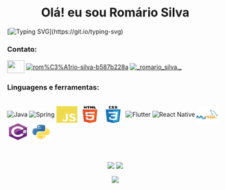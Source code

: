 <h1 align="center">Olá! eu sou Romário Silva</h1>

[![Typing SVG](https://readme-typing-svg.herokuapp.com?font=Inconsolata&color=ffffff&center=true&width=1000&height=200&lines=SEJA+BEM+VINDO+AO+MEU+PERFIL!;)](https://git.io/typing-svg)

<h3 align="left">Contato:</h3>
<p align="left">
<a href="mailto:romariosilva859@gmail.com" target="_blank"><img align="center" src="https://img.icons8.com/fluency/48/000000/email-open.png" height="30" width="40" /></a>
<a href="https://www.linkedin.com/in/rom%C3%A1rio-silva-b587b228a" target="blank"><img align="center" src="https://raw.githubusercontent.com/rahuldkjain/github-profile-readme-generator/master/src/images/icons/Social/linked-in-alt.svg" alt="rom%C3%A1rio-silva-b587b228a" height="30" width="40" /></a>
<a href="https://instagram.com/romario_f_silva._" target="blank"><img align="center" src="https://raw.githubusercontent.com/rahuldkjain/github-profile-readme-generator/master/src/images/icons/Social/instagram.svg" alt="_romario_silva._" height="30" width="40" /></a>
</p>

<h3 align="left">Linguagens e ferramentas:</h3>
<div style="display: inline_block; margin-bottom: 20px;"><br> 
  <img align="center" alt="Java" height="40" width="50" src="https://www.vectorlogo.zone/logos/java/java-icon.svg"> 
  <img align="center" alt="Spring" height="40" width="50" src="https://www.vectorlogo.zone/logos/springio/springio-icon.svg"> 
  <img align="center" alt="JavaScript" height="40" width="50" src="https://raw.githubusercontent.com/devicons/devicon/master/icons/javascript/javascript-plain.svg"> 
  <img align="center" alt="HTML5" height="40" width="50" src="https://raw.githubusercontent.com/devicons/devicon/master/icons/html5/html5-original-wordmark.svg"> 
  <img align="center" alt="CSS3" height="40" width="50" src="https://raw.githubusercontent.com/devicons/devicon/master/icons/css3/css3-original-wordmark.svg"> 
  <img align="center" alt="Flutter" height="40" width="50" src="https://www.vectorlogo.zone/logos/flutterio/flutterio-icon.svg"> 
  <img align="center" alt="React Native" height="40" width="50" src="https://www.vectorlogo.zone/logos/reactjs/reactjs-icon.svg"> 
  <img align="center" alt="MySQL" height="40" width="50" src="https://raw.githubusercontent.com/devicons/devicon/master/icons/mysql/mysql-original-wordmark.svg"> 
  <img align="center" alt="C#" height="40" width="50" src="https://raw.githubusercontent.com/devicons/devicon/master/icons/csharp/csharp-original.svg"> 
  <img align="center" alt="Python" height="40" width="50" src="https://raw.githubusercontent.com/devicons/devicon/master/icons/python/python-original.svg"> 
  
</div>

<br>

<div>
<p align="center"> <img width="48%" src="https://github-readme-stats.vercel.app/api?username=RomarioSilva98&show_icons=true&theme=gotham" /> <img width="48%" src="https://github-readme-streak-stats.herokuapp.com/?user=RomarioSilva98&theme=gotham" /> </p><p align="center"> <img width="40%" src="https://github-readme-stats.vercel.app/api/top-langs/?username=RomarioSilva98&layout=compact&theme=gotham&langs_count=6" /> </p>
</div>


